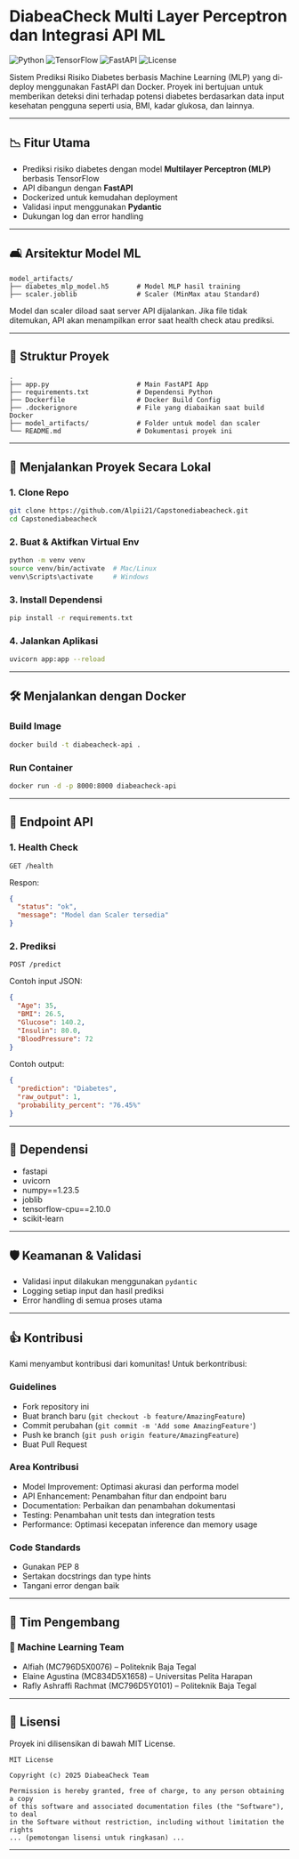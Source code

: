 # DiabeaCheck Multi Layer Perceptron dan Integrasi API ML

![Python](https://img.shields.io/badge/python-v3.8+-blue.svg)
![TensorFlow](https://img.shields.io/badge/TensorFlow-2.10+-orange.svg)
![FastAPI](https://img.shields.io/badge/FastAPI-0.103+-green.svg)
![License](https://img.shields.io/badge/license-MIT-blue.svg)

Sistem Prediksi Risiko Diabetes berbasis Machine Learning (MLP) yang di-deploy menggunakan FastAPI dan Docker. Proyek ini bertujuan untuk memberikan deteksi dini terhadap potensi diabetes berdasarkan data input kesehatan pengguna seperti usia, BMI, kadar glukosa, dan lainnya.

---

## 📉 Fitur Utama

* Prediksi risiko diabetes dengan model **Multilayer Perceptron (MLP)** berbasis TensorFlow
* API dibangun dengan **FastAPI**
* Dockerized untuk kemudahan deployment
* Validasi input menggunakan **Pydantic**
* Dukungan log dan error handling

---

## 🛋️ Arsitektur Model ML

```
model_artifacts/
├── diabetes_mlp_model.h5       # Model MLP hasil training
├── scaler.joblib               # Scaler (MinMax atau Standard)
```

Model dan scaler diload saat server API dijalankan. Jika file tidak ditemukan, API akan menampilkan error saat health check atau prediksi.

---

## 📄 Struktur Proyek

```
.
├── app.py                      # Main FastAPI App
├── requirements.txt            # Dependensi Python
├── Dockerfile                  # Docker Build Config
├── .dockerignore               # File yang diabaikan saat build Docker
├── model_artifacts/            # Folder untuk model dan scaler
└── README.md                   # Dokumentasi proyek ini
```

---

## 🚀 Menjalankan Proyek Secara Lokal

### 1. Clone Repo

```bash
git clone https://github.com/Alpii21/Capstonediabeacheck.git
cd Capstonediabeacheck
```

### 2. Buat & Aktifkan Virtual Env

```bash
python -m venv venv
source venv/bin/activate  # Mac/Linux
venv\Scripts\activate     # Windows
```

### 3. Install Dependensi

```bash
pip install -r requirements.txt
```

### 4. Jalankan Aplikasi

```bash
uvicorn app:app --reload
```

---

## 🛠️ Menjalankan dengan Docker

### Build Image

```bash
docker build -t diabeacheck-api .
```

### Run Container

```bash
docker run -d -p 8000:8000 diabeacheck-api
```

---

## 📍 Endpoint API

### 1. Health Check

```
GET /health
```

Respon:

```json
{
  "status": "ok",
  "message": "Model dan Scaler tersedia"
}
```

### 2. Prediksi

```
POST /predict
```

Contoh input JSON:

```json
{
  "Age": 35,
  "BMI": 26.5,
  "Glucose": 140.2,
  "Insulin": 80.0,
  "BloodPressure": 72
}
```

Contoh output:

```json
{
  "prediction": "Diabetes",
  "raw_output": 1,
  "probability_percent": "76.45%"
}
```

---

## 📁 Dependensi

* fastapi
* uvicorn
* numpy==1.23.5
* joblib
* tensorflow-cpu==2.10.0
* scikit-learn

---

## 🛡️ Keamanan & Validasi

* Validasi input dilakukan menggunakan `pydantic`
* Logging setiap input dan hasil prediksi
* Error handling di semua proses utama

---

## 👍 Kontribusi

Kami menyambut kontribusi dari komunitas! Untuk berkontribusi:

### Guidelines

* Fork repository ini
* Buat branch baru (`git checkout -b feature/AmazingFeature`)
* Commit perubahan (`git commit -m 'Add some AmazingFeature'`)
* Push ke branch (`git push origin feature/AmazingFeature`)
* Buat Pull Request

### Area Kontribusi

* Model Improvement: Optimasi akurasi dan performa model
* API Enhancement: Penambahan fitur dan endpoint baru
* Documentation: Perbaikan dan penambahan dokumentasi
* Testing: Penambahan unit tests dan integration tests
* Performance: Optimasi kecepatan inference dan memory usage

### Code Standards

* Gunakan PEP 8
* Sertakan docstrings dan type hints
* Tangani error dengan baik

---

## 👥 Tim Pengembang

### 🔎 Machine Learning Team

* Alfiah (MC796D5X0076) – Politeknik Baja Tegal
* Elaine Agustina (MC834D5X1658) – Universitas Pelita Harapan
* Rafly Ashraffi Rachmat (MC796D5Y0101) – Politeknik Baja Tegal

---

## 📄 Lisensi

Proyek ini dilisensikan di bawah MIT License.

```
MIT License

Copyright (c) 2025 DiabeaCheck Team

Permission is hereby granted, free of charge, to any person obtaining a copy
of this software and associated documentation files (the "Software"), to deal
in the Software without restriction, including without limitation the rights
... (pemotongan lisensi untuk ringkasan) ...
```

---
